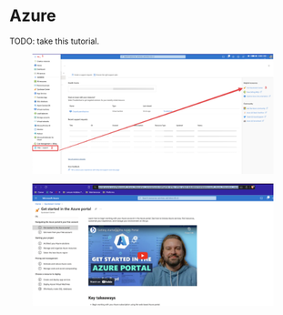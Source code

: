 # Azure

TODO: take this tutorial.

<figure><img src="../../../.gitbook/assets/CleanShot%202024-04-01%20at%2011.53.27@2x.png" alt=""><figcaption></figcaption></figure>

<figure><img src="../../../.gitbook/assets/CleanShot%202024-04-01%20at%2011.51.36@2x.png" alt=""><figcaption></figcaption></figure>
